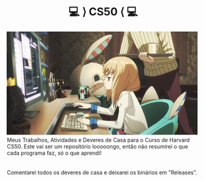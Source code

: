 <h1 align="center">💻 ⟩ CS50 ⟨ 💻</h1>
<img align="right" style="padding: 5px" src="/RES/progra.gif">

Meus Trabalhos, Atividades e Deveres de Casa para o Curso de Harvard CS50. Este vai ser um repositório looooongo, então não resumirei o que cada programa faz, só o que aprendi!  
<br>
<br>
Comentarei todos os deveres de casa e deixarei os binários em "Releases".
